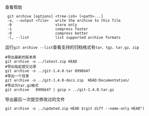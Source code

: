 查看帮助
```shell script
 git archive [options] <tree-ish> [<path>...]
 -o, --output <file>   write the archive to this file
 -0                    store only
 -1                    compress faster
 -9                    compress better
 -l, --list            list supported archive formats
```
运行`git archive --list`查看支持的归档格式有`tar、tgz、tar.gz、zip`
```shell script
#导出最新的版本库
git archive -o ../latest.zip HEAD
#导出指定提交记录
git archive -o ../git-1.4.0.tar 8996b47 
#导出一个目录
git archive -o ../git-1.4.0-docs.zip  HEAD:Documentation/  
#导出为tar.gz格式
git archive   8996b47 | gzip > ../git-1.4.0.tar.gz
```

导出最后一次提交修改过的文件
```shell script
git archive -o ../updated.zip HEAD $(git diff --name-only HEAD^)
```
